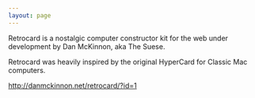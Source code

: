 ```yaml
---
layout: page
---
```


Retrocard is a nostalgic computer constructor kit for the web under development by Dan McKinnon, aka The Suese.

Retrocard was heavily inspired by the original HyperCard for Classic Mac computers.

http://danmckinnon.net/retrocard/?id=1
